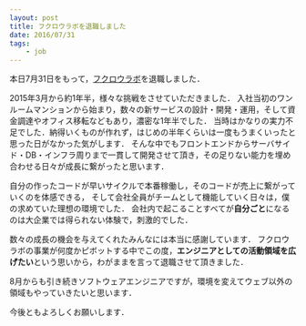 ```yaml
---
layout: post
title: フクロウラボを退職しました
date: 2016/07/31
tags:
    - job
---
```


本日7月31日をもって，[フクロウラボ](http://fukurou-labo.co.jp/)を退職しました．


2015年3月から約1年半，様々な挑戦をさせていただきました．
入社当初のワンルームマンションから始まり，数々の新サービスの設計・開発・運用，そして資金調達やオフィス移転などもあり，濃密な1年半でした．
当時はかなりの実力不足でした．納得いくものが作れず，はじめの半年くらいは一度もうまくいったと思った日がなかった気がします．
そんな中でもフロントエンドからサーバサイド・DB・インフラ周りまで一貫して開発させて頂き，その足りない能力を埋め合わせる日々が成長に繋がったと思います．

自分の作ったコードが早いサイクルで本番稼働し，そのコードが売上に繋がっていくのを体感できる，
そして会社全員がチームとして機能していく日々は，僕の求めていた理想の環境でした．
会社内で起こることすべてが**自分ごと**になるのは大企業では得られない体験で，刺激的でした．

数々の成長の機会を与えてくれたみんなには本当に感謝しています．
フクロウラボの事業が何度かピボットする中でこの度，**エンジニアとしての活動領域を広げたい**という思いから，わがままを言って退職させて頂きました．

8月からも引き続きソフトウェアエンジニアですが，環境を変えてウェブ以外の領域もやっていきたいと思います．

今後ともよろしくお願いします．
